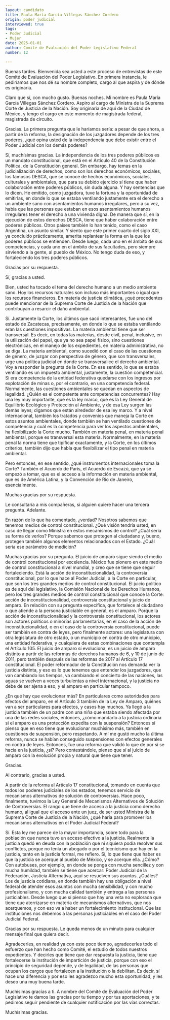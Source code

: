 ```yaml
---
layout: candidato
title: Paula María García Villegas Sánchez Cordero
origin: poder judicial
interviewed: true
tags:
- Poder Judicial
- Mujer
date: 2025-01-01
author: Comite de Evaluación del Poder Legislativo Federal
number: 12

---
```


Buenas tardes. Bienvenida sea usted a este proceso de entrevistas de este Comité de Evaluación del Poder Legislativo. En primera instancia, le pediríamos que nos dé su nombre completo, cargo al que aspira y de dónde es originaria.

Claro que sí, con mucho gusto. Buenas noches. Mi nombre es Paula María García Villegas Sánchez Cordero. Aspiro al cargo de Ministra de la Suprema Corte de Justicia de la Nación. Soy originaria de aquí de la Ciudad de México, y tengo el cargo en este momento de magistrada federal, magistrada de circuito.

Gracias. La primera pregunta que le haríamos sería: a pesar de que ahora, a partir de la reforma, la designación de los juzgadores depende de los tres poderes, ¿qué opina usted de la independencia que debe existir entre el Poder Judicial con los demás poderes?

Sí, muchísimas gracias. La independencia de los tres poderes públicos es un mandato constitucional, que está en el Artículo 40 de la Constitución Política, de la Constitución general. Sin embargo, hay temas en la judicialización de derechos, como son los derechos económicos, sociales, los famosos DESCA, que se conoce de hechos económicos, sociales, culturales y ambientales, que para su debido ejercicio sí tiene que haber colaboración entre poderes públicos, sin duda alguna. Y hay sentencias que lo dicen. He emitido, como juzgadora, tuve la fortuna y la oportunidad de emitirlas, en donde lo que se estaba ventilando justamente era el derecho a un ambiente sano con asentamientos humanos irregulares, pero a su vez, había que las personas que estaban en esos asentamientos humanos irregulares tener el derecho a una vivienda digna. De manera que sí, en la ejecución de estos derechos DESCA, tiene que haber colaboración entre poderes públicos. Otros países también lo han tenido, como el caso Argentina, un asunto similar. Y siento que este primer cuarto del siglo XXI, ya concluido prácticamente, amerita replantear la forma en la que los poderes públicos se entienden. Desde luego, cada uno en el ámbito de sus competencias, y cada uno en el ámbito de sus facultades, pero siempre sirviendo a la gente, al pueblo de México. No tengo duda de eso, y fortaleciendo los tres poderes públicos.

Gracias por su respuesta.

Sí, gracias a usted.

Bien, usted ha tocado el tema del derecho humano a un medio ambiente sano. Hoy los recursos naturales son incluso más importantes o igual que los recursos financieros. En materia de justicia climática, ¿qué precedentes puede mencionar de la Suprema Corte de Justicia de la Nación que contribuyan a resarcir el daño ambiental.

Sí. Justamente la Corte, los últimos que sacó interesantes, fue uno del estado de Zacatecas, precisamente, en donde lo que se estaba ventilando eran las cuestiones impositivas. La materia ambiental tiene que ser transversal. Es decir, en todas las materias, desde civil, penal, inclusive, en la utilización del papel, que ya no sea papel físico, sino cuestiones electrónicas, en el manejo de los expedientes, en materia administrativa, no se diga. La materia ambiental, como sucedió con el caso de las cuestiones de género, de juzgar con perspectiva de género, que son transversales, urge una política judicial en donde se transversalice el derecho ambiental. Voy a responder la pregunta de la Corte. 
En ese sentido, lo que se estaba ventilando es un impuesto ambiental, justamente, la cuestión competencial. Si era competencia de la entidad federativa quedarse con los ingresos por explotación de minas o, por el contrario, en una competencia federal. Normalmente, las cuestiones ambientales se quedan en aspectos de legalidad. ¿Quién es el competente ante competencias concurrentes? Hay una ley muy importante, que es la ley marco, que es la Ley General de Equilibrio Ecológico y Protección al Ambiente, y de esa Ley surgen las demás leyes; digamos que están alrededor de esa ley marco. Y a nivel internacional, también los tratados y convenios que maneja la Corte en estos asuntos ambientales, donde también se han ventilado cuestiones de competencia y cuál es la competencia para ver los aspectos ambientales, ha flexibilizado la Corte mucho. También en materia penal, en materia penal ambiental, porque es transversal esta materia. Normalmente, en la materia penal la norma tiene que tipificar exactamente, y la Corte, en los últimos criterios, también dijo que había que flexibilizar el tipo penal en materia ambiental.

Pero entonces, en ese sentido, ¿qué instrumentos internacionales toma la Corte? También el Acuerdo de París, el Acuerdo de Escazú, que ya se empezó a tomar, que es el acceso a la información en materia ambiental, que es de América Latina, y la Convención de Río de Janeiro, esencialmente.

Muchas gracias por su respuesta.

Le consultaría a mis compañeras, si alguien quiere hacer una tercera pregunta. Adelante.

En razón de lo que ha comentado, ¿verdad? Nosotros sabemos que tenemos medios de control constitucional. ¿Qué visión tendría usted, en caso de llegar como Ministra en estos mecanismos de control? ¿Cuál sería su forma de verlos? Porque sabemos que protegen al ciudadano y, bueno, protegen también algunos elementos relacionados con el Estado. ¿Cuál sería ese parámetro de medición?

Muchas gracias por su pregunta. El juicio de amparo sigue siendo el medio de control constitucional por excelencia. México fue pionero en este medio de control constitucional a nivel mundial, y creo que se tiene que seguir fortaleciendo. Está la acción de inconstitucionalidad, la controversia constitucional, por lo que hace al Poder Judicial, a la Corte en particular, que son los tres grandes medios de control constitucional. El juicio político es de aquí del legislativo, la Comisión Nacional de los Derechos Humanos, pero los tres grandes medios de control constitucional que conoce la Corte: acción de inconstitucionalidad, controversia constitucional y juicio de amparo. En relación con su pregunta específica, que fortalece al ciudadano o que atiende a la persona justiciable en general, es el amparo. Porque la acción de inconstitucionalidad y la controversia constitucional, los actores son actores políticos o minorías parlamentarias, en el caso de la acción de inconstitucionalidad, o en el caso de la controversia constitucional, puede ser también en contra de leyes, pero finalmente actores: una legislatura con otra legislatura de otro estado,  o un municipio en contra de otro municipio, una entidad federativa, y cualquiera de estas combinaciones que contempla el Artículo 105. El juicio de amparo sí evoluciona, es un juicio de amparo distinto a partir de las reformas de derechos humanos de 6, y 10 de junio de 2011, pero también después de las reformas de 2017 al Artículo 17 constitucional. El poder reformador de la Constitución nos demanda ver la justicia distinta, y eso es lo que tenemos que entender los juzgadores, que van cambiando los tiempos, va cambiando el concierto de las naciones, las aguas se vuelven a veces turbulentas a nivel internacional, y la justicia no debe de ser ajena a eso, y el amparo en particular tampoco.

¿En qué hay que evolucionar más? En particulares como autoridades para efectos del amparo, en el Artículo 3 también de la Ley de Amparo, quiénes van a ser particulares para efectos, y casos hay muchos. Ya llegó a la justicia también de un padre con una niña que estaba siendo afectada por una de las redes sociales, entonces, ¿cómo mandarlo a la justicia ordinaria si el amparo es una protección expedita con la suspensión? Entonces sí pienso que en eso tiene que evolucionar muchísimo más, también en cuestiones de suspensión, pero respetando. 
A mí me gustó mucho la última reforma, nunca se habían conseguido suspensiones con efectos generales en contra de leyes. Entonces, fue una reforma que validó lo que de por sí se hacía en la justicia, ¿si? Pero contestándole, pienso que sí al juicio de amparo con la evolución propia y natural que tiene que tener.

Gracias.

Al contrario, gracias a usted.

A partir de la reforma al Artículo 17 constitucional, tomando en cuenta que todos los poderes judiciales de los estados, tenemos servicio de mecanismos alternativos de solución de controversias. Hace poco, finalmente, tuvimos la Ley General de Mecanismos Alternativos de Solución de Controversias. El rango que tiene de acceso a la justicia como derecho humano, al igual que el acceso ante un juez, de ser usted Ministra de la Suprema Corte de Justicia de la Nación, ¿qué haría para promover los mecanismos alternativos en el Poder Judicial Federal?

Sí. Esta ley me parece de la mayor importancia, sobre todo para la población que nunca tuvo un acceso efectivo a la justicia. Realmente la justicia quedó en deuda con la población que ni siquiera podía resolver sus conflictos, porque no tenía un abogado o por el tecnicismo que hay en la justicia, tanto en la justicia formal, me refiero. Sí, lo que tiene que haber es que la justicia se acerque al pueblo de México, y se acerque ella. ¿Cómo? Con autobuses, por ejemplo, en donde se ponga con mucha sencillez y con mucha humildad, también se tiene que acercar: Poder Judicial de la Federación, Justicia Alternativa, aquí se resuelven sus asuntos. ¿Cuáles? Los de justicia cotidiana, en donde también hay una obligación a nivel federal de atender esos asuntos con mucha sensibilidad, y con mucho profesionalismo, y con mucha calidad también y entrega a las personas justiciables. Desde luego que sí pienso que hay una veta no explorada que tiene que aterrizarse en materia de mecanismos alternativos, que nos acerquemos, y con eso va a haber un fortalecimiento institucional. Que las instituciones nos debemos a las personas justiciables en el caso del Poder Judicial Federal.

Gracias por su respuesta. Le queda menos de un minuto para cualquier mensaje final que quiera decir.

Agradecerles, en realidad ya con este poco tiempo, agradecerles todo el esfuerzo que han hecho como Comité, el estudio de todos nuestros expedientes. Y decirles que tiene que dar respuesta la justicia, tiene que fortalecerse la institución de impartición de justicia, porque con eso el principio de seguridad depende, y de legalidad, de las personas que ocupan los cargos que fortalecen a la institución o la debilitan. Es decir, sí hace una diferencia y por eso les agradezco mucho esta oportunidad, y les deseo una muy buena tarde.

Muchísimas gracias a ti. A nombre del Comité de Evaluación del Poder Legislativo te damos las gracias por tu tiempo y por tus aportaciones, y te pedimos seguir pendiente de cualquier notificación por las vías correctas.

Muchísimas gracias.

